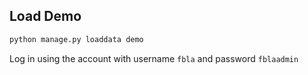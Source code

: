 ## Load Demo
```py
python manage.py loaddata demo
```
Log in using the account with username `fbla` and password `fblaadmin`